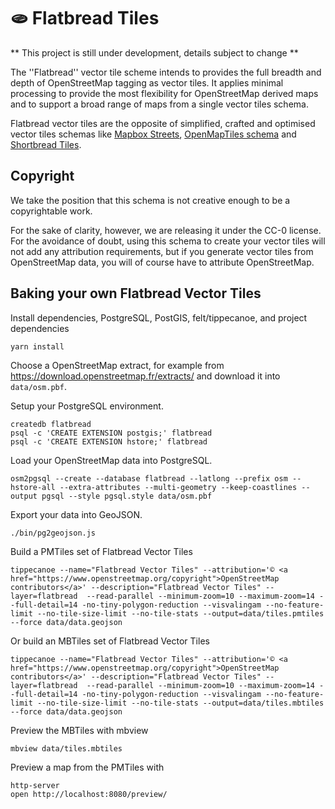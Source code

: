 # 🫓 Flatbread Tiles

** This project is still under development, details subject to change **

The ''Flatbread'' vector tile scheme intends to provides the full breadth and depth of OpenStreetMap tagging as vector tiles. It applies minimal processing to provide the most flexibility for OpenStreetMap derived maps and to support a broad range of maps from a single vector tiles schema.

Flatbread vector tiles are the opposite of simplified, crafted and optimised vector tiles schemas like [Mapbox Streets](https://docs.mapbox.com/data/tilesets/reference/mapbox-streets-v8/), [OpenMapTiles schema](https://openmaptiles.org/schema/) and [Shortbread Tiles](https://shortbread-tiles.org/).

## Copyright

We take the position that this schema is not creative enough to be a copyrightable work.

For the sake of clarity, however, we are releasing it under the CC-0 license. For the avoidance of doubt, using this schema to create your vector tiles will not add any attribution requirements, but if you generate vector tiles from OpenStreetMap data, you will of course have to attribute OpenStreetMap.

## Baking your own Flatbread Vector Tiles

Install dependencies, PostgreSQL, PostGIS, felt/tippecanoe, and project dependencies

    yarn install

Choose a OpenStreetMap extract, for example from https://download.openstreetmap.fr/extracts/ and download it into `data/osm.pbf`.

Setup your PostgreSQL environment.

    createdb flatbread
    psql -c 'CREATE EXTENSION postgis;' flatbread
    psql -c 'CREATE EXTENSION hstore;' flatbread

Load your OpenStreetMap data into PostgreSQL.

    osm2pgsql --create --database flatbread --latlong --prefix osm --hstore-all --extra-attributes --multi-geometry --keep-coastlines --output pgsql --style pgsql.style data/osm.pbf

Export your data into GeoJSON.

    ./bin/pg2geojson.js

Build a PMTiles set of Flatbread Vector Tiles

    tippecanoe --name="Flatbread Vector Tiles" --attribution='© <a href="https://www.openstreetmap.org/copyright">OpenStreetMap contributors</a>' --description="Flatbread Vector Tiles" --layer=flatbread  --read-parallel --minimum-zoom=10 --maximum-zoom=14 --full-detail=14 -no-tiny-polygon-reduction --visvalingam --no-feature-limit --no-tile-size-limit --no-tile-stats --output=data/tiles.pmtiles --force data/data.geojson 

Or build an MBTiles set of Flatbread Vector Tiles

    tippecanoe --name="Flatbread Vector Tiles" --attribution='© <a href="https://www.openstreetmap.org/copyright">OpenStreetMap contributors</a>' --description="Flatbread Vector Tiles" --layer=flatbread  --read-parallel --minimum-zoom=10 --maximum-zoom=14 --full-detail=14 -no-tiny-polygon-reduction --visvalingam --no-feature-limit --no-tile-size-limit --no-tile-stats --output=data/tiles.mbtiles --force data/data.geojson 

Preview the MBTiles with mbview

    mbview data/tiles.mbtiles

Preview a map from the PMTiles with

    http-server
    open http://localhost:8080/preview/

